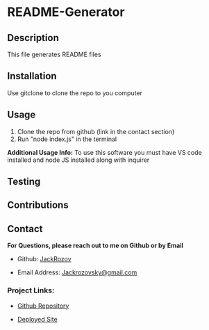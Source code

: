 <h1 style= "text-center"> README-Generator </h1>
 




 
## Description 
 
  This file generates README files
 


## Installation 
 
   Use gitclone to clone the repo to you computer

## Usage 


1. Clone the repo from github (link in the contact section) 
2. Run "node index.js" in the terminal


**Additional Usage Info:** 
   To use this software you must have VS code installed and node JS installed along with inquirer

## Testing 

  

## Contributions 

 
## Contact 
 
**For Questions, please reach out to me on Github or by Email** 

  - Github: 
   [JackRozov](https://github.com/JackRozov)

  - Email Address: 
  [Jackrozovsky@gmail.com](mailto:Jackrozovsky@gmail.com)

  ### Project Links: 

 - [Github Repository](github.com/jackrozov/ReadMe-Generator)

 - [Deployed Site]()